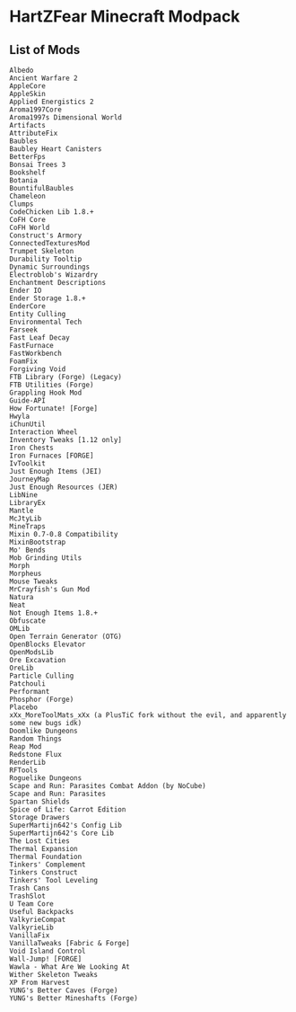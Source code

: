 # HartZFear Minecraft Modpack

## List of Mods
    Albedo
    Ancient Warfare 2
    AppleCore
    AppleSkin
    Applied Energistics 2
    Aroma1997Core
    Aroma1997s Dimensional World
    Artifacts
    AttributeFix
    Baubles
    Baubley Heart Canisters
    BetterFps
    Bonsai Trees 3
    Bookshelf
    Botania
    BountifulBaubles
    Chameleon
    Clumps
    CodeChicken Lib 1.8.+
    CoFH Core
    CoFH World
    Construct's Armory
    ConnectedTexturesMod
    Trumpet Skeleton
    Durability Tooltip
    Dynamic Surroundings
    Electroblob's Wizardry
    Enchantment Descriptions
    Ender IO
    Ender Storage 1.8.+
    EnderCore
    Entity Culling
    Environmental Tech
    Farseek
    Fast Leaf Decay
    FastFurnace
    FastWorkbench
    Foam​Fix
    Forgiving Void
    FTB Library (Forge) (Legacy)
    FTB Utilities (Forge)
    Grappling Hook Mod
    Guide-API
    How Fortunate! [Forge]
    Hwyla
    iChunUtil
    Interaction Wheel
    Inventory Tweaks [1.12 only] 
    Iron Chests
    Iron Furnaces [FORGE]
    IvToolkit
    Just Enough Items (JEI)
    JourneyMap
    Just Enough Resources (JER)
    LibNine
    LibraryEx
    Mantle
    McJtyLib
    MineTraps
    Mixin 0.7-0.8 Compatibility
    MixinBootstrap
    Mo' Bends
    Mob Grinding Utils
    Morph
    Morpheus
    Mouse Tweaks
    MrCrayfish's Gun Mod
    Natura
    Neat
    Not Enough Items 1.8.+
    Obfuscate
    OMLib
    Open Terrain Generator (OTG)
    OpenBlocks Elevator
    OpenModsLib
    Ore Excavation
    OreLib
    Particle Culling
    Patchouli
    Performant
    Phosphor (Forge)
    Placebo
    xXx_MoreToolMats_xXx (a PlusTiC fork without the evil, and apparently some new bugs idk)
    Doomlike Dungeons
    Random Things
    Reap Mod
    Redstone Flux
    RenderLib
    RFTools
    Roguelike Dungeons
    Scape and Run: Parasites Combat Addon (by NoCube)
    Scape and Run: Parasites
    Spartan Shields
    Spice of Life: Carrot Edition
    Storage Drawers
    SuperMartijn642's Config Lib
    SuperMartijn642's Core Lib
    The Lost Cities
    Thermal Expansion
    Thermal Foundation
    Tinkers' Complement
    Tinkers Construct
    Tinkers' Tool Leveling
    Trash Cans
    TrashSlot
    U Team Core
    Useful Backpacks
    ValkyrieCompat
    ValkyrieLib
    VanillaFix
    VanillaTweaks [Fabric & Forge]
    Void Island Control
    Wall-Jump! [FORGE]
    Wawla - What Are We Looking At
    Wither Skeleton Tweaks
    XP From Harvest
    YUNG's Better Caves (Forge)
    YUNG's Better Mineshafts (Forge)